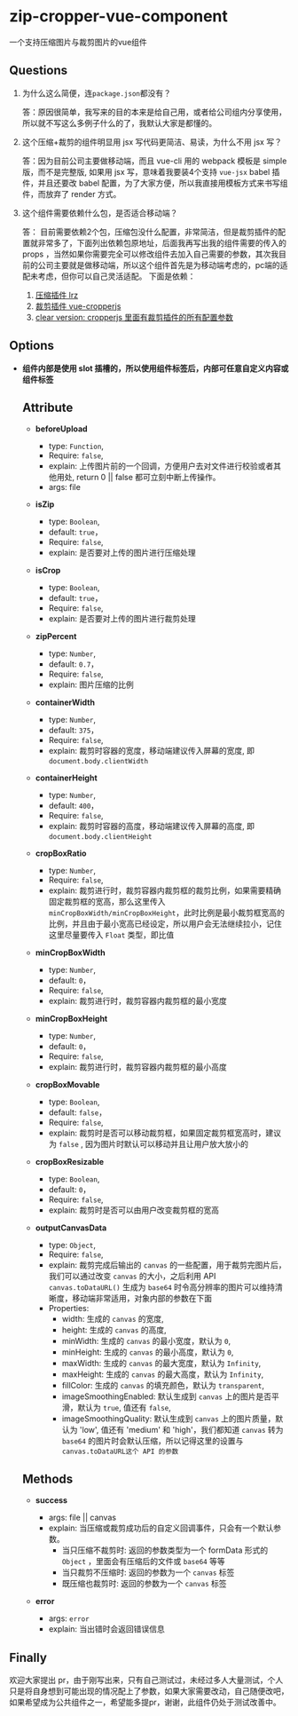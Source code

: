 ﻿# zip-cropper-vue-component
一个支持压缩图片与裁剪图片的vue组件


Questions
---------
1. 为什么这么简便，连`package.json`都没有？

	 答：原因很简单，我写来的目的本来是给自己用，或者给公司组内分享使用，所以就不写这么多例子什么的了，我默认大家是都懂的。

 2. 这个压缩+裁剪的组件明显用 jsx 写代码更简洁、易读，为什么不用 jsx 写？

	 答：因为目前公司主要做移动端，而且 vue-cli 用的 webpack 模板是 simple 版，而不是完整版, 如果用 jsx 写，意味着我要装4个支持 `vue-jsx` babel 插件，并且还要改 babel 配置，为了大家方便，所以我直接用模板方式来书写组件，而放弃了 render 方式。

 3. 这个组件需要依赖什么包，是否适合移动端？

	 答： 目前需要依赖2个包，压缩包没什么配置，非常简洁，但是裁剪插件的配置就非常多了，下面列出依赖包原地址，后面我再写出我的组件需要的传入的 props ，当然如果你需要完全可以修改组件去加入自己需要的参数，其次我目前的公司主要就是做移动端，所以这个组件首先是为移动端考虑的，pc端的适配未考虑，但你可以自己灵活适配。
	 下面是依赖：
	 1. [压缩插件 lrz](https://github.com/think2011/localResizeIMG)
	 2.  [裁剪插件 vue-cropperjs](https://github.com/Agontuk/vue-cropperjs)
	 3. [clear version: cropperjs 里面有裁剪插件的所有配置参数](https://github.com/fengyuanchen/cropperjs#main)


Options
----
 - **组件内部是使用 slot 插槽的，所以使用组件标签后，内部可任意自定义内容或组件标签**

	Attribute
	---------

	 - **beforeUpload**
		 - type: `Function`,
		 - Require: `false`,
		 - explain: 上传图片前的一个回调，方便用户去对文件进行校验或者其他用处, return 0 || false 都可立刻中断上传操作。
		 - args: file
	 - **isZip**
		 - type: `Boolean`,
		 - default: `true`，
		 - Require: `false`,
		 - explain: 是否要对上传的图片进行压缩处理

	 - **isCrop**
		 - type: `Boolean`,
		 - default: `true`，
		 - Require: `false`,
		 - explain: 是否要对上传的图片进行裁剪处理

	 - **zipPercent**
		 - type: `Number`,
		 - default: `0.7`，
		 - Require: `false`,
		 - explain: 图片压缩的比例

	 - **containerWidth**
		 - type: `Number`,
		 - default: `375`，
		 - Require: `false`,
		 - explain: 裁剪时容器的宽度，移动端建议传入屏幕的宽度, 即 `document.body.clientWidth`

	 - **containerHeight**
		 - type: `Number`,
		 - default: `400`，
		 - Require: `false`,
		 - explain: 裁剪时容器的高度，移动端建议传入屏幕的高度, 即 `document.body.clientHeight`

	 - **cropBoxRatio**
		 - type: `Number`,
		 - Require: `false`,
		 - explain: 裁剪进行时，裁剪容器内裁剪框的裁剪比例，如果需要精确固定裁剪框的宽高，那么这里传入 `minCropBoxWidth/minCropBoxHeight`，此时比例是最小裁剪框宽高的比例，并且由于最小宽高已经设定，所以用户会无法继续拉小，记住这里尽量要传入 `Float` 类型，即比值

	 - **minCropBoxWidth**
		 - type: `Number`,
		 - default: `0`，
		 - Require: `false`,
		 - explain: 裁剪进行时，裁剪容器内裁剪框的最小宽度

	 - **minCropBoxHeight**
		 - type: `Number`,
		 - default: `0`，
		 - Require: `false`,
		 - explain: 裁剪进行时，裁剪容器内裁剪框的最小高度

	 - **cropBoxMovable**
		 - type: `Boolean`,
		 - default: `false`，
		 - Require: `false`,
		 - explain: 裁剪时是否可以移动裁剪框，如果固定裁剪框宽高时，建议为 `false` , 因为图片时默认可以移动并且让用户放大放小的

	 - **cropBoxResizable**
		 - type: `Boolean`,
		 - default: `0`，
		 - Require: `false`,
		 - explain: 裁剪时是否可以由用户改变裁剪框的宽高

	 - **outputCanvasData**
		 - type: `Object`,
		 - Require: `false`,
		 - explain: 裁剪完成后输出的 `canvas` 的一些配置，用于裁剪完图片后，我们可以通过改变 `canvas` 的大小，之后利用 API  `canvas.toDataURL()` 生成为 `base64` 时令高分辨率的图片可以维持清晰度，移动端非常适用，对象内部的参数在下面
		 - Properties:
			 - width: 生成的 `canvas` 的宽度,
			 - height: 生成的 `canvas` 的高度,
			 - minWidth: 生成的 `canvas` 的最小宽度，默认为 `0`,
			 - minHeight: 生成的 `canvas` 的最小高度，默认为 `0`,
			 - maxWidth: 生成的 `canvas` 的最大宽度，默认为 `Infinity`,
			 - maxHeight: 生成的 `canvas` 的最大高度，默认为 `Infinity`,
			 - fillColor: 生成的 `canvas` 的填充颜色，默认为 `transparent`,
			 - imageSmoothingEnabled: 默认生成到 `canvas` 上的图片是否平滑，默认为 `true`, 值还有 `false`,
			 - imageSmoothingQuality: 默认生成到 `canvas` 上的图片质量，默认为 'low', 值还有 'medium' 和 'high'，我们都知道 `canvas` 转为 `base64` 的图片时会默认压缩，所以记得这里的设置与 `canvas.toDataURL这个 API 的参数`

	Methods
	---------

	 - **success**
		 - args: file || canvas
		 - explain: 当压缩或裁剪成功后的自定义回调事件，只会有一个默认参数。
			 - 当只压缩不裁剪时: 返回的参数类型为一个 formData 形式的`Object` ，里面会有压缩后的文件或 `base64` 等等
			 - 当只裁剪不压缩时: 返回的参数为一个 `canvas` 标签
			 - 既压缩也裁剪时: 返回的参数为一个 `canvas` 标签

	 - **error**
		 - args: `error`
		 - explain: 当出错时会返回错误信息

Finally
---------
欢迎大家提出 pr，由于刚写出来，只有自己测试过，未经过多人大量测试，个人只是将自身想到可能出现的情况配上了参数，如果大家需要改动，自己随便改吧，如果希望成为公共组件之一，希望能多提pr，谢谢，此组件仍处于测试改善中。
